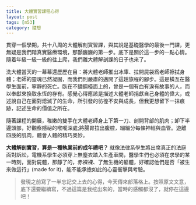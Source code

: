 ```yaml
---
title: 大體實習課程心得
layout: post
tags: [m53]
category: 隨想
---
```

貫穿一個學期，共十八周的大體解剖實習課，與其說是基礎醫學的最後一門課，更無疑是我們踏真實醫療環境，那顫巍巍的第一步。底下是關於這一步的一點心情。隨着年級一級一級的往上爬，我們離大體解剖課的日子也來了。

洗大體當天的一幕幕還歷歷在目：將大體老師推出冰庫、拉開屍袋爲老師擦拭身體；老師的靈魂已然凝固，而我們則嚴肅的邁開了這趟旅程的腳步。這是橫亙在醫學生面前，寧靜的死亡。臥在不鏽鋼檯面上的，曾是一個有血有淚有故事的人，而以奉獻來換取永恆的存有。感覺心得應該是描述大體老師捐獻自己身體的偉大，或述說自己在面對熄滅了的生命，所引發的彷徨不安與成長，但我更想留下一抹痕跡，記述生命的價值之所在。

隨著課程的開展，稚嫩的雙手在大體老師身上下第一刀、剖開背部的肌肉；卸下半邊頭部，好觀察隱祕的喉嚨深處;將腸胃拉出腹腔，細細分每條神經與血管。遊離四肢的肌肉，體會人體的精巧奧妙。

**大體解剖實習，算是一種執業前的成年禮吧？** 就像法律系學生將出席真正的法庭面對訴訟，電機系學生必須穿上無塵衣踏入生產車間，醫學生們也必須在求學的某一時刻，面對屍體，那靜了的，赤裸裸、了無生機的軀體，好確認他們是否「被生來做這行」(made for it)，能不能承擔如此的心靈衝擊與考驗。

> 發現之前寫了一半忘記交上去的心得，今天傳來部落格上。按照原文文意，底下還要繼續寫，不過這篇是我挖出來的，當時的感觸都沒了，就停在這邊吧！
